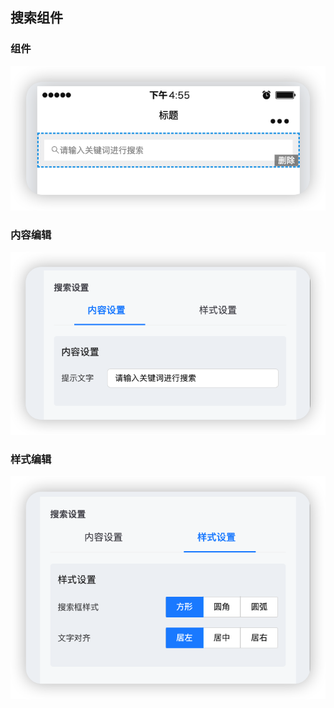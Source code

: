 ## 搜索组件

### 组件
![组件](./images/content.png)
### 内容编辑
![内容编辑](./images/editor-content.png)
### 样式编辑
![样式编辑](./images/editor-style.png)